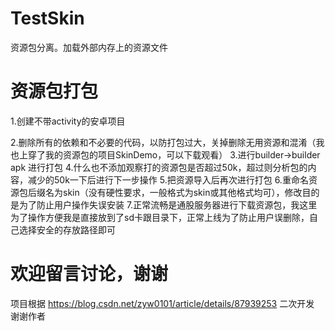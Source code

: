 # TestSkin
资源包分离。加载外部内存上的资源文件
# 资源包打包
 1.创建不带activity的安卓项目
 
 2.删除所有的依赖和不必要的代码，以防打包过大，关掉删除无用资源和混淆（我也上穿了我的资源包的项目SkinDemo，可以下载观看）
 3.进行builder->builder apk 进行打包
 4.什么也不添加观察打的资源包是否超过50k，超过则分析包的内容，减少的50k一下后进行下一步操作
 5.把资源导入后再次进行打包
 6.重命名资源包后缀名为skin（没有硬性要求，一般格式为skin或其他格式均可），修改目的是为了防止用户操作失误安装
 7.正常流畅是通股服务器进行下载资源包，我这里为了操作方便我是直接放到了sd卡跟目录下，正常上线为了防止用户误删除，自己选择安全的存放路径即可
# 欢迎留言讨论，谢谢
项目根据 https://blog.csdn.net/zyw0101/article/details/87939253 二次开发 谢谢作者
